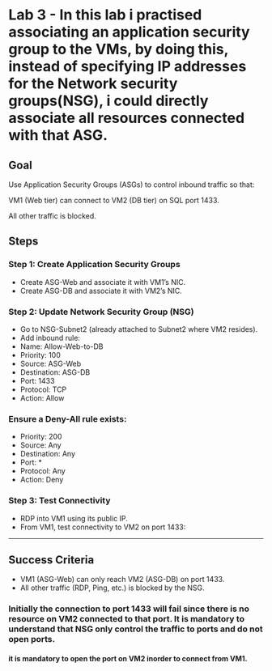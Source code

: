 # Lab 3 - In this lab i practised associating an application security group to the VMs, by doing this, instead of specifying IP addresses for the Network security groups(NSG), i could directly associate all resources connected with that ASG.
## Goal
Use Application Security Groups (ASGs) to control inbound traffic so that:

VM1 (Web tier) can connect to VM2 (DB tier) on SQL port 1433.

All other traffic is blocked.


## Steps

### Step 1: Create Application Security Groups
- Create ASG-Web and associate it with VM1’s NIC.
- Create ASG-DB and associate it with VM2’s NIC.

### Step 2: Update Network Security Group (NSG)
- Go to NSG-Subnet2 (already attached to Subnet2 where VM2 resides).
- Add inbound rule:
- Name: Allow-Web-to-DB
- Priority: 100
- Source: ASG-Web
- Destination: ASG-DB
- Port: 1433
- Protocol: TCP
- Action: Allow

### Ensure a Deny-All rule exists:
- Priority: 200
- Source: Any
- Destination: Any
- Port: *
- Protocol: Any
- Action: Deny

### Step 3: Test Connectivity
- RDP into VM1 using its public IP.
- From VM1, test connectivity to VM2 on port 1433:

---

##  Success Criteria
- VM1 (ASG-Web) can only reach VM2 (ASG-DB) on port 1433.
- All other traffic (RDP, Ping, etc.) is blocked by the NSG.


### Initially the connection to port 1433 will fail since there is no resource on VM2 connected to that port. It is mandatory to understand that NSG only control the traffic to ports and do not open ports.

#### it is mandatory to open the port on VM2 inorder to connect from VM1.
